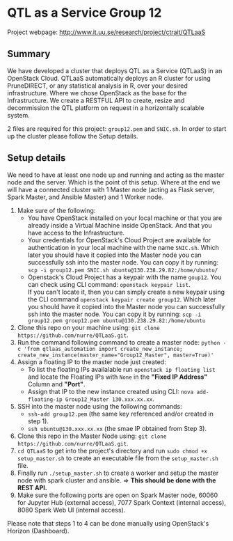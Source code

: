 # QTL as a Service Group 12

Project webpage: http://www.it.uu.se/research/project/ctrait/QTLaaS

## Summary
We have developed a cluster that deploys QTL as a Service (QTLaaS) in an OpenStack Cloud. QTLaaS automatically deploys an R cluster for using PruneDIRECT, or any statistical analysis in R, over your desired infrastructure. Where we chose OpenStack as the base for the Infrastructure.
We create a RESTFUL API to create, resize and decommission the QTL platform on request in a horizontally scalable system. 

2 files are required for this project: `group12.pem` and `SNIC.sh`.
In order to start up the cluster please follow the Setup details.

## Setup details
We need to have at least one node up and running and acting as the master node and the server. Which is the point of this setup. Where at the end we will have a connected cluster with 1 Master node (acting as Flask server, Spark Master, and Ansible Master) and 1 Worker node.
1. Make sure of the following:
    * You have OpenStack installed on your local machine or that you are already inside a Virtual Machine inside OpenStack. And that you have access to the Infrastructure.
    * Your credentials for OpenStack's Cloud Project are available for authentication in your local machine with the name `SNIC.sh`.
    Which later you should have it copied into the Master node you can successfully ssh into the master node. You can copy it by running: `scp -i group12.pem SNIC.sh ubuntu@130.238.29.82:/home/ubuntu/`
    * Openstack's Cloud Project has a keypair with the name `goup12`. You can check using CLI command: `openstack keypair list`.  
    If you can't locate it, then you can simply create a new keypair using the CLI command `openstack keypair create group12`.
    Which later you should have it copied into the Master node you can successfully ssh into the master node. You can copy it by running: `scp -i group12.pem group12.pem ubuntu@130.238.29.82:/home/ubuntu`
2. Clone this repo on your machine using: 
    `git clone https://github.com/nurre/QTLaaS.git`.
3. Run the command following command to create a master node: 
    `python -c 'from qtlaas_automation import create_new_instance; create_new_instance(master_name="Group12_Master", master=True)'`
4. Assign a floating IP to the master node just created:
    * To list the floating IPs availalable run `openstack ip floating list` and locate the Floating IPs with `None` in the **"Fixed IP Address"** Column and **"Port"**.
    * Assign that IP to the new instance created using CLI:
        `nova add-floating-ip Group12_Master 130.xxx.xx.xx`.
5. SSH into the master node using the following commands:
    * `ssh-add group12.pem` (the same key referenced and/or created in step 1).
    * `ssh ubuntu@130.xxx.xx.xx` (the smae IP obtained from Step 3).
6. Clone this repo in the Master Node using:
    `git clone https://github.com/nurre/QTLaaS.git`.
7. `cd QTLaaS` to get into the project's directory and run `sudo chmod +x setup_master.sh` to  create an executable file from the `setup_master.sh` file.
9. Finally run `./setup_master.sh` to create a worker and setup the master node with spark cluster and ansible. => **This should be done with the REST API.**
10. Make sure the following ports are open on Spark Master node, 60060 for Jupyter Hub (external access), 7077 Spark Context (internal access), 8080 Spark Web UI (internal access).

Please note that steps 1 to 4 can be done manually using OpenStack's Horizon (Dashboard).
